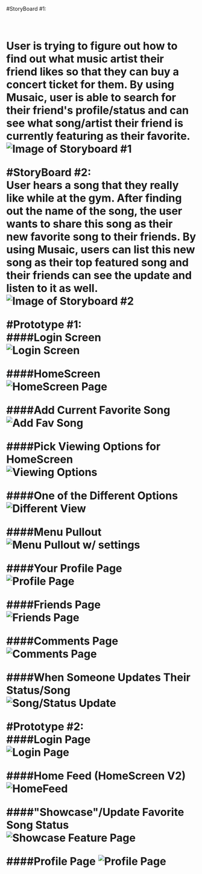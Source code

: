 #StoryBoard #1:<h1><br />
User is trying to figure out how to find out what music artist their friend likes so that they can buy a concert ticket for them. By using Musaic, user is able to search for their friend's profile/status and can see what song/artist their friend is currently featuring as their favorite.<br />
![Image of Storyboard #1](https://github.com/AlvinNgo123/musaic/blob/master/images/Storyboard1.jpg)<br />




#StoryBoard #2:<br />
User hears a song that they really like while at the gym. After finding out the name of the song, the user wants to share this song as their new favorite song to their friends. By using Musaic, users can list this new song as their top featured song and their friends can see the update and listen to it as well. <br />
![Image of Storyboard #2](https://github.com/AlvinNgo123/musaic/blob/master/images/Storyboard2.jpg)<br />


#Prototype #1:<br />
####Login Screen<br />
![Login Screen](https://github.com/AlvinNgo123/musaic/blob/master/images/V1Login%20Screen.jpg)<br />

####HomeScreen<br />
![HomeScreen Page](https://github.com/AlvinNgo123/musaic/blob/master/images/V1Home%20Screen.jpg)<br />

####Add Current Favorite Song<br />
![Add Fav Song](https://github.com/AlvinNgo123/musaic/blob/master/images/V1Home%20ScreenAdd%20Song%20Status.jpg)

####Pick Viewing Options for HomeScreen<br />
![Viewing Options](https://github.com/AlvinNgo123/musaic/blob/master/images/V1Home%20ScreenCategory%20Options.jpg)

####One of the Different Options<br />
![Different View](https://github.com/AlvinNgo123/musaic/blob/master/images/V1Home%20ScreenDifferent%20Category.jpg)<br />

####Menu Pullout<br />
![Menu Pullout w/ settings](https://github.com/AlvinNgo123/musaic/blob/master/images/V1Home%20ScreenMenu%20Pullout.jpg)<br />

####Your Profile Page<br />
![Profile Page](https://github.com/AlvinNgo123/musaic/blob/master/images/V1Profile%20Page.jpg)<br />

####Friends Page<br />
![Friends Page](https://github.com/AlvinNgo123/musaic/blob/master/images/V1Friends.jpg)<br />

####Comments Page<br />
![Comments Page](https://github.com/AlvinNgo123/musaic/blob/master/images/V1Comments.jpg)<br />

####When Someone Updates Their Status/Song<br />
![Song/Status Update](https://github.com/AlvinNgo123/musaic/blob/master/images/V1Home%20ScreenNew%20Status.jpg)<br />


#Prototype #2:<br />
####Login Page<br />
![Login Page](https://github.com/AlvinNgo123/musaic/blob/master/images/V2%20-%20Login.jpg)<br />

####Home Feed (HomeScreen V2)<br />
![HomeFeed](https://github.com/AlvinNgo123/musaic/blob/master/images/V2%20-%20Feed.jpg)<br />

####"Showcase"/Update Favorite Song Status
![Showcase Feature Page](https://github.com/AlvinNgo123/musaic/blob/master/images/V2%20-%20Add%20Page.jpg)

####Profile Page
![Profile Page](https://github.com/AlvinNgo123/musaic/blob/master/images/V2%20-%20Profile.jpg)


